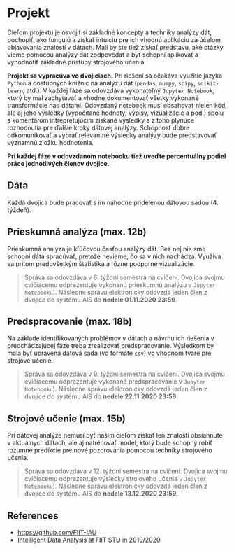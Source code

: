 # Projekt

Cieľom projektu je osvojiť si základné koncepty a techniky analýzy dát, pochopiť, ako fungujú 
a získať intuíciu pre ich vhodnú aplikáciu za účelom objavovania znalostí v dátach. 
Mali by ste tiež získať predstavu, aké otázky vieme pomocou analýzy dát zodpovedať 
a byť schopní aplikovať a vyhodnotiť základné prístupy strojového učenia.

**Projekt sa vypracúva vo dvojiciach.** 
Pri riešení sa očakáva využitie jazyka `Python` 
a dostupných knižníc na analýzu dát (`pandas`, `numpy`, `scipy`, `scikit-learn`, atd.). 
V každej fáze sa odovzdáva vykonateľný `Jupyter Notebook`, 
ktorý by mal zachytávať a vhodne dokumentovať všetky vykonané transformácie nad dátami. 
Odovzdaný notebook musí obsahovať nielen kód, 
ale aj jeho výsledky (vypočítané hodnoty, výpisy, vizualizácie a pod.) 
spolu s komentárom intrepretujúcim získané výsledky 
a z toho plynúce rozhodnutia pre ďalšie kroky dátovej analýzy. 
Schopnosť dobre odkomunikovať a vybrať relevantné výsledky analýzy 
bude predstavovať významnú zložku hodnotenia. 

**Pri každej fáze v odovzdanom notebooku tiež uveďte percentuálny podiel práce jednotlivých členov dvojice.**

## Dáta

Každá dvojica bude pracovať s im náhodne pridelenou dátovou sadou (4. týždeň). 
<!-- 
Dáta predstavujú záznamy o pacientoch, ktorí boli vyšetrovaní na cukrovku. 
Vašou úlohou je vedieť predikovať hodnotu **Y** (môže sa líšiť v závislosti od pridelenej dátovej sady). 
Budete sa musieť pritom vysporiadať s viacerými problémami, ktoré sa v dátach nachádzajú 
(formáty dát, chýbajúce, nezmyselné alebo vychýlené hodnoty a pod.).
-->

## Prieskumná analýza (max. 12b)
Prieskumná analýza je kľúčovou časťou analýzy dát. 
Bez nej nie sme schopní dáta spracúvať, pretože nevieme, čo sa v nich nachádza. 
Využíva sa pritom predovšetkým štatistika a rôzne podporné vizualizácie. 

<!--
V tejto fáze sa od Vás očakáva:

- **Základný opis dát spolu s ich charakteristikami (3b).** 
Pre dosiahnutie plného počtu bodov uveďte počet záznamov, počet atribútov, ich typy a 
pre zvolené významné atribúty ich distribúcie, základné deskriptívne štatistiky a pod.

- **Párová analýza dát (4b).** 
Preskúmajte vzťahy medzi zvolenými dvojicami atribútov. 
Zamerajte sa pritom na identifikáciu závislostí medzi dvojicami atribútov (napr. korelácie) 
a na závislosti medzi predikovanou premennou a ostatnými premennými (potenciálnymi prediktormi).

- **Formulácia a štatistické overenie hypotéz o dátach (2b).** 
Mali by ste sformulovať aspoň dve hypotézy o dátach, ktoré budú relevantné v kontexte zadanej predikčnej úlohy. 
Príkladom hypotézy (v závislosti od pridelenej dátovej sady) môže byť, že *pacienti s chorobou štítnej žľazy 
majú v priemere inú (vyššiu/nižšiu) hodnotu nejakej látky alebo hormónu ako pacienti bez danej choroby*. 
Vami sformulované hypotézy overte vhodne zvoleným štatistickým testom.

- **Identifikácia problémov v dátach spolu s predpokladaným scenárom riešenia v ďalšej fáze (3b).** 
Mali by ste identifikovať, čo budete musieť v rámci predspracovania vyriešiť (aj s naznačením možností, 
ako tieto problémy plánujete v ďalšej fáze riešiť). Medzi problémy, na ktoré môžete v rámci analýzy naraziť, 
patria napr.: 
   - nevhodná štruktúra dát (dáta nie sú v tabuľkovej podobe alebo jedna entita je opísaná viacerými riadkami tabuľky)
   - duplicitné záznamy, resp. nejednoznačné mapovanie medzi záznamami
   - nejednotné formáty dát
   - chýbajúce hodnoty
   - vychýlené (odľahlé) hodnoty
   - a ďalšie, t. j. v dátach sa môžu nachádzať aj iné, tu nevymenované problémy, 
   ktoré tiež treba identifikovať a vo vašej analýze adresovať.

V odovzdanej správe (`Jupyter Notebooku`) by ste tak mali vedieť zodpovedať na otázky:
- Majú dáta vhodný formát pre ďalšie spracovanie? Ak nie, aké problémy sa v nich vyskytujú?
- Sú niektoré atribúty medzi sebou závislé? Od ktorých (jednotlivých) atribútov závisí predikovaná premenná?
- Sú v dátach chýbajúce hodnoty? Ako sú reprezentované? Ako plánujete riešiť problém chýbajúcich hodnôt 
pre jednotlivé atribúty, resp. pozorovania? (Pre rôzne atribúty môže byť vhodné použiť rôzne stratégie.)
- Nadobúdajú niektoré atribúty nezmyselné (nekonzistentné) či inak výrazne odchýlené hodnoty? Ktoré?
- Ako plánujete v ďalšej fáze tieto identifikované problémy adresovať / riešiť?
-->

> Správa sa odovzdáva v 6. týždni semestra na cvičení.
> Dvojica svojmu cvičiacemu odprezentuje vykonanú prieskumnú analýzu v `Jupyter Notebooku`). 
> Následne správu elektronicky odovzdá jeden člen z  dvojice do systému AIS do **nedele 01.11.2020 23:59**.


## Predspracovanie (max. 18b)

Na základe identifikovaných problémov v dátach a návrhu ich riešenia v predchádzajúcej fáze 
treba zrealizovať predspracovanie. Výsledkom by mala byť upravená dátová sada (vo formáte `csv`) 
vo vhodnom tvare pre strojové učenie. 

<!--
To znamená, že jedno pozorovanie musí byť opísané jedným riadkom tabuľky; 
zároveň, keďže v tretej fáze budeme pracovať s algoritmom, 
ktorého implementácia podporuje len numerické dáta, 
bude potrebné všetky nenumerické atribúty transformovať na numerické. 
Napokon, keďže sa predspracovaním mohol zmeniť tvar a charakteristiky dát 
(počet atribútov, distribúcie hodnôt a pod.), treba znovu zrealizovať podstatné časti prieskumnej analýzy. 
Významnú časť hodnotenia bude predstavovať znovupoužiteľnosť (replikovateľnosť) predspracovania.

V tejto fáze sa od Vás očakáva:

- **Integrácia dát a prípadná deduplikácia záznamov (4b).** 
Výsledkom by mala byť jednotná tabuľková reprezentácia dát, ktorá bude predstavovať vstup 
pre ďalšie spracovanie a (v 3. fáze) strojové učenie.

- **Realizácia predspracovania dát a ich zdokumentovanie (5b).** 
  - Pri riešení chýbajúcich hodnôt vyskúšajte rôzne stratégie 
  (očakáva sa vyskúšanie minimálne dvoch stratégií, pričom aspoň jedna z nich 
  musí byť zvolená z posledných troch menovaných):
    - nahradenie chýbajúcej hodnoty mediánom
    - nahradenie chýbajúcej hodnoty priemerom
    - nahradenie chýbajúcej hodnoty pomerom ku korelovanému atribútu
    - nahradenie chýbajúcej hodnoty priemerom segmentu
    - nahradenie chýbajúcej hodnoty pomocou lineárnej regresie
    - nahradenie chýbajúcej hodnoty pomocou algoritmu k-najbližších susedov
  - Podobne postupujte aj pri riešení vychýlených (odľahlých) hodnôt, pričom vyskúšajte aspoň dve  zo stratégií uvedených nižšie:
    - odstránenie vychýlených (odľahlých) pozorovaní
    - nahradenie vychýlenej hodnoty hraničnými hodnotami rozdelenia (5 percentilom, resp. 95 percentilom)
    - transformácia atribútu s vychýlenými hodnotami pomocou zvolenej funkcie (logaritmus, odmocnina a pod.)

- **Znovupoužiteľnosť predspracovania (5b).** 
Upravte váš kód realizujúci predspracovanie trénovacej množiny tak, 
aby ho bolo možné bez ďalších úprav znovupoužiť na predspracovanie validačnej, 
resp. testovacej množiny (ich predspracovanie sa pritom v tej fáze nevyžaduje, 
odovzdaný kód v `Jupyter Notebooku` na to však musí byť pripravený). 
Očakáva sa preto, že bude predspracovanie realizované pomocou funkcií alebo využijete možnosti 
knižnice `sklearn.pipeline`. Častým problémom býva využitie informácií, 
ktoré nie sú dostupné v čase zbierania údajov (napr. štatistické informácie o celej testovacej sade 
pri spracovaní trénovacích údajov alebo aj pri spracovaní jednotlivých pozorovaní z testovacej sady), 
čím môžete do trénovania zaniesť znalosť z validačnej alebo testovacej množiny; 
vaše riešenie toto musí ošetrovať.

- **Opätovná realizácia podstatných častí prieskumnej analýzy (4b).** 
V rámci nej by ste mali vedieť zodpovedať na otázku, ako sa zmenili distribúcie hodnôt 
po realizácii krokov predspracovania (t. j. treba ju realizovať len tam, 
kde vaším predspracovaním došlo k nejakým zmenám).
-->

> Správa sa odovzdáva v 9. týždni semestra na cvičení.
> Dvojica svojmu cvičiacemu odprezentuje vykonané predspracovanie v `Jupyter Notebooku`). 
> Následne správu elektronicky odovzdá jeden člen z  dvojice do systému AIS do **nedele 22.11.2020 23:59**.


## Strojové učenie (max. 15b)

Pri dátovej analýze nemusí byť naším cieľom získať len znalosti obsiahnuté v aktuálnych dátach, 
ale aj natrénovať model, ktorý bude schopný robiť rozumné predikcie pre nové pozorovania 
pomocou techniky strojového učenia. 

<!--
V tomto projekte sa zameriame na rozhodovacie stromy vzhľadom na ich jednoduchú interpretovateľnosť.
V tejto fáze dostanete nový dataset, na ktorom oddemonštrujete znovupoužiteľnosť vami realizovaného predspracovania. 

Vami natrénované klasifikátory budú porovnané medzi sebou; 
uvidíte tak, ako dobre ste sa umiestnili v rámci vášho cvičenia, resp. celého predmetu.

V poslednej fáze sa od Vás očakáva:

- **Predspracovanie nového datasetu vami realizovaným postupom predspracovania a opis prípadných zmien (2b).** 
Spustite postup predspracovania realizovaný v predchádzajúcej fáze nad novým datasetom. 
Nový dataset bude mať rovnakú štruktúru ako váš pôvodný, 
nebudú sa v ňom však možno nachádzať niektoré problémy (nové vám nepribudnú). 
Ak si spustenie predspracovania vyžiada zmeny v kóde, opíšte ich.

- **Vytvorenie a vyhodnotenie rozhodovacích pravidiel pre klasifikáciu (3b).** 

- **Manuálne vytvorenie a vyhodnotenie rozhodovacích pravidiel pre klasifikáciu (3b).** 
Vyskúšajte jednoduché pravidlá zahŕňajúce jeden atribút, ale aj komplikovanejšie zahŕňajúce viacero atribútov 
(ich kombinácie). Pravidlá by v tomto kroku mali byť vytvorené manuálne na základe pozorovaných závislostí v dátach. 
Pravidlá (manuálne vytvorené klasifikátory) vyhodnoťte pomocou metrík 
správnosť (angl. *accuracy*), presnosť (angl. *precision*) a úplnosť (angl. *recall*). 

- **Natrénovanie a vyhodnotenie klasifikátora (4b).** 

- **Natrénovanie a vyhodnotenie klasifikátora s využitím rozhodovacích stromov (4b).** 
Na trénovanie využite algoritmus dostupný v knižnici `scikit-learn` (`CART`). 
Vizualizujte natrénované pravidlá. Vyhodnoťte natrénovaný rozhodovací strom pomocou metrík 
správnosť (angl. *accuracy*), presnosť (angl. *precision*) a úplnosť (angl. *recall*). 
Porovnajte natrénovaný klasifikátor s vašimi manuálne vytvorenými pravidlami z druhého kroku. 

- **Optimalizácia hyperparametrov (4b).** 
Preskúmajte hyperparametre klasifikačného algoritmu `CART` a vyskúšajte ich rôzne nastavenie tak, 
aby ste minimalizovali preučenie. Vysvetlite, čo jednotlivé hyperparametre robia. 
Pri nastavovaní hyperparametrov algoritmu využite 10-násobnú krížovú validáciu na trénovacej množine.

- **Vyhodnotenie vplyvu zvolenej stratégie riešenia chýbajúcich hodnôt na správnosť klasifikácie (2b).** 
Zistite, či použitie zvolených stratégií riešenia chýbajúcich hodnôt vplýva 
na správnosť (angl. accuracy) klasifikácie. Ktorá stratégia sa ukázala ako vhodnejšia pre daný problém?
-->

> Správa sa odovzdáva v 12. týždni semestra na cvičení.
> Dvojica svojmu cvičiacemu odprezentuje výsledky strojového učenia v `Jupyter Notebooku`). 
> Následne správu elektronicky odovzdá jeden člen z dvojice do systému AIS do **nedele 13.12.2020 23:59**.



## References 
- https://github.com/FIIT-IAU
- [Intelligent Data Analysis at FIIT STU in 2019/2020](https://github.com/robom/IAU-2019-2020)
